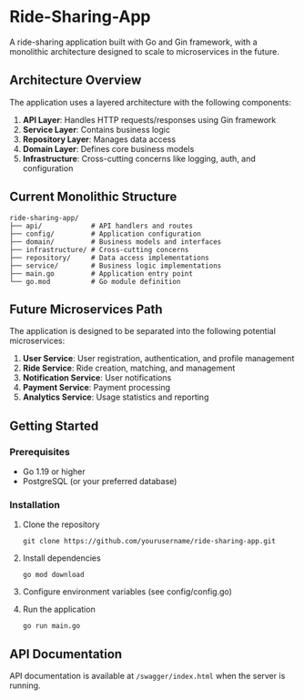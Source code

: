 # Ride-Sharing-App

A ride-sharing application built with Go and Gin framework, with a monolithic architecture designed to scale to microservices in the future.

## Architecture Overview

The application uses a layered architecture with the following components:

1. **API Layer**: Handles HTTP requests/responses using Gin framework
2. **Service Layer**: Contains business logic
3. **Repository Layer**: Manages data access
4. **Domain Layer**: Defines core business models
5. **Infrastructure**: Cross-cutting concerns like logging, auth, and configuration

## Current Monolithic Structure

```
ride-sharing-app/
├── api/            # API handlers and routes
├── config/         # Application configuration
├── domain/         # Business models and interfaces
├── infrastructure/ # Cross-cutting concerns
├── repository/     # Data access implementations
├── service/        # Business logic implementations
├── main.go         # Application entry point
└── go.mod          # Go module definition
```

## Future Microservices Path

The application is designed to be separated into the following potential microservices:

1. **User Service**: User registration, authentication, and profile management
2. **Ride Service**: Ride creation, matching, and management
3. **Notification Service**: User notifications
4. **Payment Service**: Payment processing
5. **Analytics Service**: Usage statistics and reporting

## Getting Started

### Prerequisites

- Go 1.19 or higher
- PostgreSQL (or your preferred database)

### Installation

1. Clone the repository

   ```
   git clone https://github.com/yourusername/ride-sharing-app.git
   ```

2. Install dependencies

   ```
   go mod download
   ```

3. Configure environment variables (see config/config.go)

4. Run the application
   ```
   go run main.go
   ```

## API Documentation

API documentation is available at `/swagger/index.html` when the server is running.
